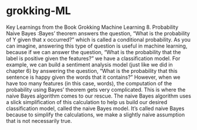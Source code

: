 # grokking-ML
Key Learnings from the Book Grokking Machine Learning 
8. Probability Naive Bayes :Bayes’ theorem answers the question, “What is the probability of Y given that x occurred?” which is called a conditional probability. As you can imagine, answering this type of question is useful in machine learning, because if we can answer the question, “What is the probability that the label is positive given the features?” we have a classification model. For example, we can build a sentiment analysis model (just like we did in chapter 6) by answering the question, “What is the probability that this sentence is happy given the words that it contains?” However, when we have too many features (in this case, words), the computation of the probability using Bayes’ theorem gets very complicated. This is where the naive Bayes algorithm comes to our rescue. The naive Bayes algorithm uses a slick simplification of this calculation to help us build our desired classification model, called the naive Bayes model. It’s called naive Bayes because to simplify the calculations, we make a slightly naive assumption that is not necessarily true. 
